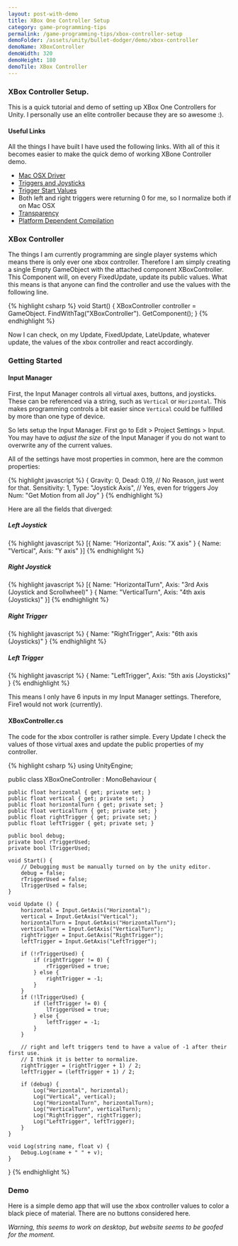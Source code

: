 ```yaml
---
layout: post-with-demo
title: XBox One Controller Setup
category: game-programming-tips
permalink: /game-programming-tips/xbox-controller-setup
demoFolder: /assets/unity/bullet-dodger/demo/xbox-controller
demoName: XBoxController
demoWidth: 320
demoHeight: 180
demoTile: XBox Controller
---
```


### XBox Controller Setup.
This is a quick tutorial and demo of setting up XBox One Controllers for
Unity. I personally use an elite controller because they are so awesome :).

#### Useful Links
All the things I have built I have used the following links. With all of
this it becomes easier to make the quick demo of working XBone Controller
demo.

* [Mac OSX Driver](https://github.com/360Controller/360Controller/releases)
* [Triggers and Joysticks](http://answers.unity3d.com/questions/1119529/c-get-xbox-one-controller-analog-sticks-triggers-a.html)
* [Trigger Start Values](http://answers.unity3d.com/questions/440690/xbox-360-controller-on-mac-trigger-returns-0-at-st.html)
 * Both left and right triggers were returning 0 for me, so I normalize both if on Mac OSX
* [Transparency](https://docs.unity3d.com/Manual/StandardShaderMaterialParameterAlbedoColor.html)
* [Platform Dependent Compilation](https://docs.unity3d.com/Manual/PlatformDependentCompilation.html)

### XBox Controller
The things I am currently programming are single player systems which means
there is only ever one xbox controller. Therefore I am simply creating a
single Empty GameObject with the attached component XBoxController. This
Component will, on every FixedUpdate, update its public values. What this
means is that anyone can find the controller and use the values with the
following line.

{% highlight csharp %}
void Start() {
    XBoxController controller = GameObject.
        FindWithTag("XBoxController").
        GetComponent<XBoxController>();
}
{% endhighlight %}

Now I can check, on my Update, FixedUpdate, LateUpdate, whatever update, the
values of the xbox controller and react accordingly.

### Getting Started
#### Input Manager
First, the Input Manager controls all virtual axes, buttons, and joysticks.
These can be referenced via a string, such as `Vertical` or `Horizontal`.
This makes programming controls a bit easier since `Vertical` could be
fulfilled by more than one type of device.

So lets setup the Input Manager. First go to Edit > Project Settings >
Input. You may have to _adjust the size_ of the Input Manager if you do not
want to overwrite any of the current values.

All of the settings have most properties in common, here are the common properties:

{% highlight javascript %}
{
    Gravity: 0,
    Dead: 0.19, // No Reason, just went for that.
    Sensitivity: 1,
    Type: "Joystick Axis", // Yes, even for triggers
    Joy Num: "Get Motion from all Joy"
}
{% endhighlight %}

Here are all the fields that diverged:

##### Left Joystick
{% highlight javascript %}
[{
    Name: "Horizontal",
    Axis: "X axis"
}
{
    Name: "Vertical",
    Axis: "Y axis"
}]
{% endhighlight %}

##### Right Joystick
{% highlight javascript %}
[{
    Name: "HorizontalTurn",
    Axis: "3rd Axis (Joystick and Scrollwheel)"
}
{
    Name: "VerticalTurn",
    Axis: "4th axis (Joysticks)"
}]
{% endhighlight %}

##### Right Trigger
{% highlight javascript %}
{
    Name: "RightTrigger",
    Axis: "6th axis (Joysticks)"
}
{% endhighlight %}

##### Left Trigger
{% highlight javascript %}
{
    Name: "LeftTrigger",
    Axis: "5th axis (Joysticks)"
}
{% endhighlight %}

This means I only have 6 inputs in my Input Manager settings. Therefore,
Fire1 would not work (currently).

#### XBoxController.cs
The code for the xbox controller is rather simple. Every Update I check the
values of those virtual axes and update the public properties of my
controller.

{% highlight csharp %}
using UnityEngine;

public class XBoxOneController : MonoBehaviour {

	public float horizontal { get; private set; }
	public float vertical { get; private set; }
	public float horizontalTurn { get; private set; }
	public float verticalTurn { get; private set; }
	public float rightTrigger { get; private set; }
	public float leftTrigger { get; private set; }

	public bool debug;
	private bool rTriggerUsed;
	private bool lTriggerUsed;

	void Start() {
		// Debugging must be manually turned on by the unity editor.
		debug = false;
		rTriggerUsed = false;
		lTriggerUsed = false;
	}

	void Update () {
		horizontal = Input.GetAxis("Horizontal");
		vertical = Input.GetAxis("Vertical");
		horizontalTurn = Input.GetAxis("HorizontalTurn");
		verticalTurn = Input.GetAxis("VerticalTurn");
		rightTrigger = Input.GetAxis("RightTrigger");
		leftTrigger = Input.GetAxis("LeftTrigger");

		if (!rTriggerUsed) {
			if (rightTrigger != 0) {
				rTriggerUsed = true;
			} else {
				rightTrigger = -1;
			}
		}
		if (!lTriggerUsed) {
			if (leftTrigger != 0) {
				lTriggerUsed = true;
			} else {
				leftTrigger = -1;
			}
		}

		// right and left triggers tend to have a value of -1 after their first use.
		// I think it is better to normalize.
		rightTrigger = (rightTrigger + 1) / 2;
		leftTrigger = (leftTrigger + 1) / 2;

		if (debug) {
			Log("Horizontal", horizontal);
			Log("Vertical", vertical);
			Log("HorizontalTurn", horizontalTurn);
			Log("VerticalTurn", verticalTurn);
			Log("RightTrigger", rightTrigger);
			Log("LeftTrigger", leftTrigger);
		}
	}

	void Log(string name, float v) {
		Debug.Log(name + " " + v);
	}
}
{% endhighlight %}

### Demo
Here is a simple demo app that will use the xbox controller values to color
a black piece of material. There are no buttons considered here.


 *Warning, this seems to work on desktop, but website seems to be goofed for
 the moment.*
